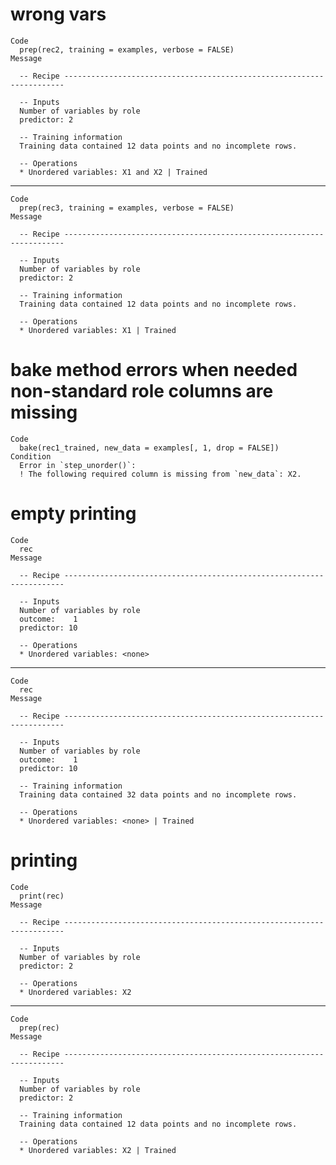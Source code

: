 # wrong vars

    Code
      prep(rec2, training = examples, verbose = FALSE)
    Message
      
      -- Recipe ----------------------------------------------------------------------
      
      -- Inputs 
      Number of variables by role
      predictor: 2
      
      -- Training information 
      Training data contained 12 data points and no incomplete rows.
      
      -- Operations 
      * Unordered variables: X1 and X2 | Trained

---

    Code
      prep(rec3, training = examples, verbose = FALSE)
    Message
      
      -- Recipe ----------------------------------------------------------------------
      
      -- Inputs 
      Number of variables by role
      predictor: 2
      
      -- Training information 
      Training data contained 12 data points and no incomplete rows.
      
      -- Operations 
      * Unordered variables: X1 | Trained

# bake method errors when needed non-standard role columns are missing

    Code
      bake(rec1_trained, new_data = examples[, 1, drop = FALSE])
    Condition
      Error in `step_unorder()`:
      ! The following required column is missing from `new_data`: X2.

# empty printing

    Code
      rec
    Message
      
      -- Recipe ----------------------------------------------------------------------
      
      -- Inputs 
      Number of variables by role
      outcome:    1
      predictor: 10
      
      -- Operations 
      * Unordered variables: <none>

---

    Code
      rec
    Message
      
      -- Recipe ----------------------------------------------------------------------
      
      -- Inputs 
      Number of variables by role
      outcome:    1
      predictor: 10
      
      -- Training information 
      Training data contained 32 data points and no incomplete rows.
      
      -- Operations 
      * Unordered variables: <none> | Trained

# printing

    Code
      print(rec)
    Message
      
      -- Recipe ----------------------------------------------------------------------
      
      -- Inputs 
      Number of variables by role
      predictor: 2
      
      -- Operations 
      * Unordered variables: X2

---

    Code
      prep(rec)
    Message
      
      -- Recipe ----------------------------------------------------------------------
      
      -- Inputs 
      Number of variables by role
      predictor: 2
      
      -- Training information 
      Training data contained 12 data points and no incomplete rows.
      
      -- Operations 
      * Unordered variables: X2 | Trained

